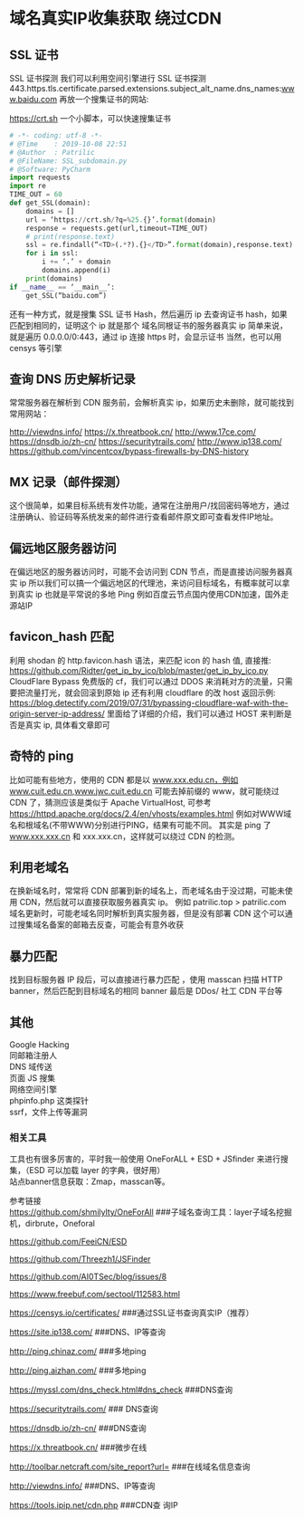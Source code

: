 # 域名真实IP收集获取 绕过CDN

##  SSL 证书
SSL 证书探测
我们可以利用空间引擎进行 SSL 证书探测
443.https.tls.certificate.parsed.extensions.subject_alt_name.dns_names:www.baidu.com
再放一个搜集证书的网站:

https://crt.sh 一个小脚本，可以快速搜集证书

```python
# -*- coding: utf-8 -*-
# @Time    : 2019-10-08 22:51
# @Author  : Patrilic
# @FileName: SSL_subdomain.py
# @Software: PyCharm
import requests
import re
TIME_OUT = 60
def get_SSL(domain):
    domains = []
    url = ‘https://crt.sh/?q=%25.{}’.format(domain)
    response = requests.get(url,timeout=TIME_OUT)
    # print(response.text)
    ssl = re.findall(“<TD>(.*?).{}</TD>”.format(domain),response.text)
    for i in ssl:
        i += ‘.’ + domain
        domains.append(i)
    print(domains)
if __name__ == ‘__main__’:
    get_SSL(“baidu.com”)
```
还有一种方式，就是搜集 SSL 证书 Hash，然后遍历 ip 去查询证书 hash，如果匹配到相同的，证明这个 ip 就是那个 域名同根证书的服务器真实 ip
简单来说，就是遍历 0.0.0.0/0:443，通过 ip 连接 https 时，会显示证书
当然，也可以用 censys 等引擎
## 查询 DNS 历史解析记录
常常服务器在解析到 CDN 服务前，会解析真实 ip，如果历史未删除，就可能找到
常用网站： 

http://viewdns.info/
https://x.threatbook.cn/
http://www.17ce.com/
https://dnsdb.io/zh-cn/
https://securitytrails.com/
http://www.ip138.com/
https://github.com/vincentcox/bypass-firewalls-by-DNS-history


## MX 记录（邮件探测）
这个很简单，如果目标系统有发件功能，通常在注册用户/找回密码等地方，通过注册确认、验证码等系统发来的邮件进行查看邮件原文即可查看发件IP地址。

## 偏远地区服务器访问
在偏远地区的服务器访问时，可能不会访问到 CDN 节点，而是直接访问服务器真实 ip
所以我们可以搞一个偏远地区的代理池，来访问目标域名，有概率就可以拿到真实 ip
也就是平常说的多地 Ping
例如百度云节点国内使用CDN加速，国外走源站IP
## favicon_hash 匹配
利用 shodan 的 http.favicon.hash 语法，来匹配 icon 的 hash 值, 直接推:
https://github.com/Ridter/get_ip_by_ico/blob/master/get_ip_by_ico.py
CloudFlare Bypass
免费版的 cf，我们可以通过 DDOS 来消耗对方的流量，只需要把流量打光，就会回滚到原始 ip
还有利用 cloudflare 的改 host 返回示例:
https://blog.detectify.com/2019/07/31/bypassing-cloudflare-waf-with-the-origin-server-ip-address/
里面给了详细的介绍，我们可以通过 HOST 来判断是否是真实 ip, 具体看文章即可
## 奇特的 ping
比如可能有些地方，使用的 CDN 都是以 www.xxx.edu.cn，例如 www.cuit.edu.cn,www.jwc.cuit.edu.cn
可能去掉前缀的 www，就可能绕过 CDN 了，猜测应该是类似于 Apache VirtualHost, 可参考
https://httpd.apache.org/docs/2.4/en/vhosts/examples.html
例如对WWW域名和根域名(不带WWW)分别进行PING，结果有可能不同。
其实是 ping 了 www.xxx.xxx.cn 和 xxx.xxx.cn，这样就可以绕过 CDN 的检测。
## 利用老域名
在换新域名时，常常将 CDN 部署到新的域名上，而老域名由于没过期，可能未使用 CDN，然后就可以直接获取服务器真实 ip。
例如 patrilic.top > patrilic.com
域名更新时，可能老域名同时解析到真实服务器，但是没有部署 CDN
这个可以通过搜集域名备案的邮箱去反查，可能会有意外收获
## 暴力匹配
找到目标服务器 IP 段后，可以直接进行暴力匹配 ，使用 masscan 扫描 HTTP banner，然后匹配到目标域名的相同 banner
最后是 DDos/ 社工 CDN 平台等
## 其他
Google Hacking  
同邮箱注册人  
DNS 域传送  
页面 JS 搜集  
网络空间引擎  
phpinfo.php 这类探针  
ssrf，文件上传等漏洞  




### 相关工具  
工具也有很多厉害的，平时我一般使用 OneForALL + ESD + JSfinder 来进行搜集，（ESD 可以加载 layer 的字典，很好用）  
站点banner信息获取：Zmap，masscan等。

参考链接  
https://github.com/shmilylty/OneForAll    ###子域名查询工具：layer子域名挖掘机，dirbrute，Oneforal

https://github.com/FeeiCN/ESD

https://github.com/Threezh1/JSFinder

https://github.com/AI0TSec/blog/issues/8

https://www.freebuf.com/sectool/112583.html

https://censys.io/certificates/   ###通过SSL证书查询真实IP（推荐）

https://site.ip138.com/   ###DNS、IP等查询

http://ping.chinaz.com/   ###多地ping

http://ping.aizhan.com/   ###多地ping

https://myssl.com/dns_check.html#dns_check   ###DNS查询

https://securitytrails.com/   ### DNS查询

https://dnsdb.io/zh-cn/    ###DNS查询

https://x.threatbook.cn/   ###微步在线

http://toolbar.netcraft.com/site_report?url=   ###在线域名信息查询

http://viewdns.info/   ###DNS、IP等查询

https://tools.ipip.net/cdn.php   ###CDN查 询IP
